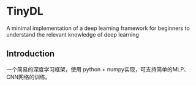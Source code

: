 # TinyDL
A minimal implementation of a deep learning framework for beginners to understand the relevant knowledge of deep learning


## Introduction

一个简易的深度学习框架，使用 python + numpy实现，可支持简单的MLP、CNN网络的训练。